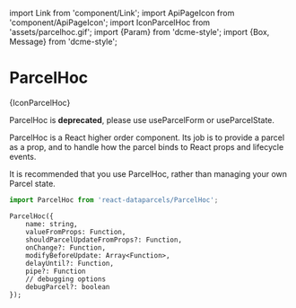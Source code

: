 import Link from 'component/Link';
import ApiPageIcon from 'component/ApiPageIcon';
import IconParcelHoc from 'assets/parcelhoc.gif';
import {Param} from 'dcme-style';
import {Box, Message} from 'dcme-style';

# ParcelHoc

<ApiPageIcon>{IconParcelHoc}</ApiPageIcon>

<Box modifier="margin">
    <Message>ParcelHoc is <strong>deprecated</strong>, please use <Link to="/api/useParcelForm">useParcelForm</Link> or <Link to="/api/useParcelState">useParcelState</Link>.</Message>
</Box>

ParcelHoc is a React higher order component. Its job is to provide a parcel as a prop, and to handle how the parcel binds to React props and lifecycle events.

It is recommended that you <Link to="/data-editing">use ParcelHoc</Link>, rather than <Link to="/data-editing#Managing-your-own-Parcel-state">managing your own Parcel state</Link>.

```js
import ParcelHoc from 'react-dataparcels/ParcelHoc';
```

```flow
ParcelHoc({
    name: string,
    valueFromProps: Function,
    shouldParcelUpdateFromProps?: Function,
    onChange?: Function,
    modifyBeforeUpdate: Array<Function>,
    delayUntil?: Function,
    pipe?: Function
    // debugging options
    debugParcel?: boolean
});
```

